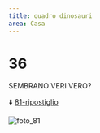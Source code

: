 ```yaml
---
title: quadro dinosauri
area: Casa
---
```

# 36
SEMBRANO VERI VERO?

⬇️ [81-ripostiglio](81-ripostiglio.md)

![foto_81](_assets/preview_color/foto_81.jpg)